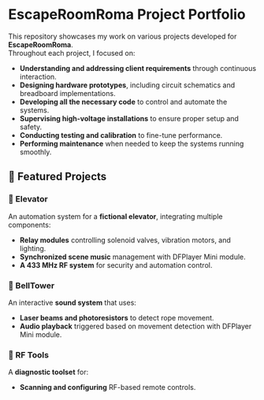 # EscapeRoomRoma Project Portfolio

This repository showcases my work on various projects developed for **EscapeRoomRoma**.  
Throughout each project, I focused on:  

- **Understanding and addressing client requirements** through continuous interaction.  
- **Designing hardware prototypes**, including circuit schematics and breadboard implementations.  
- **Developing all the necessary code** to control and automate the systems.  
- **Supervising high-voltage installations** to ensure proper setup and safety.  
- **Conducting testing and calibration** to fine-tune performance.  
- **Performing maintenance** when needed to keep the systems running smoothly.  

## 📌 Featured Projects

### 🚪 Elevator  
An automation system for a **fictional elevator**, integrating multiple components:  
- **Relay modules** controlling solenoid valves, vibration motors, and lighting.  
- **Synchronized scene music** management with DFPlayer Mini module.  
- **A 433 MHz RF system** for security and automation control.  

### 🔔 BellTower
An interactive **sound system** that uses:  
- **Laser beams and photoresistors** to detect rope movement.  
- **Audio playback** triggered based on movement detection with DFPlayer Mini module.  

### 📡 RF Tools  
A **diagnostic toolset** for:  
- **Scanning and configuring** RF-based remote controls.  
